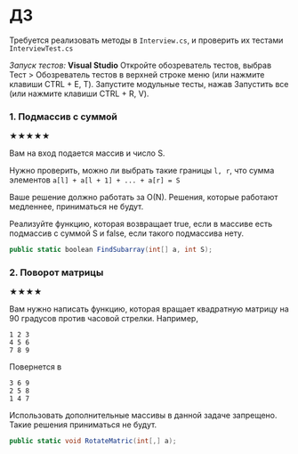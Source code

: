 # ДЗ 
Требуется реализовать методы в `Interview.cs`, и проверить их тестами `InterviewTest.cs`

*Запуск тестов:* 
**Visual Studio**
Откройте обозреватель тестов, выбрав Тест > Обозреватель тестов в верхней строке меню (или нажмите клавиши CTRL + E, T).
Запустите модульные тесты, нажав Запустить все (или нажмите клавиши CTRL + R, V).

### 1. Подмассив с суммой
★★★★★

Вам на вход подается массив и число S.

Нужно проверить, можно ли выбрать такие границы `l, r`, что сумма элементов `a[l] + a[l + 1] + ... + a[r] = S`

Ваше решение должно работать за O(N). Решения, которые работают медленнее, приниматься не будут. 

Реализуйте функцию, которая возвращает true, если в массиве есть подмассив с суммой S и false, если такого подмассива нету. 

```C#
public static boolean FindSubarray(int[] a, int S);
```

### 2. Поворот матрицы
★★★★

Вам нужно написать функцию, которая вращает квадратную матрицу на 90 градусов против часовой стрелки.
Например, 
```
1 2 3
4 5 6
7 8 9
```

Повернется в 
```
3 6 9  
2 5 8
1 4 7
```

Использовать дополнительные массивы в данной задаче запрещено. Такие решения приниматься не будут.

```C#
public static void RotateMatric(int[,] a);
```